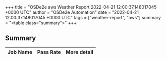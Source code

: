 +++
title = "OSDe2e aws Weather Report 2022-04-21 12:00:37.148017045 +0000 UTC"
author = "OSDe2e Automation"
date = "2022-04-21 12:00:37.148017045 +0000 UTC"
tags = ["weather-report", "aws"]
summary = "<table class=\"summary\"></table>"
+++
## Summary

| Job Name | Pass Rate | More detail |
|----------|-----------|-------------|




